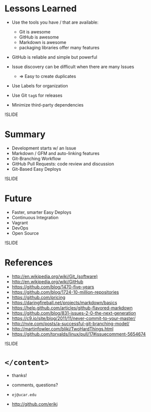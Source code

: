 
# Lessons Learned

- Use the tools you have / that are available:
  - Git is awesome
  - GitHub is awesome
  - Markdown is awesome
  - packaging libraries offer many features

- GitHub is reliable and simple but powerful

- Issue discovery can be difficult when there are many Issues
  - => Easy to create duplicates

- Use Labels for organization

- Use Git `tag`s for releases

- Minimize third-party dependencies

!SLIDE

# Summary

- Development starts w/ an Issue
- Markdown / GFM and auto-linking features
- Git-Branching Workflow
- GitHub Pull Requests: code review and discussion
- Git-Based Easy Deploys

!SLIDE

# Future

- Faster, smarter Easy Deploys
- Continuous Integration
- Vagrant
- DevOps
- Open Source

!SLIDE

# References

- http://en.wikipedia.org/wiki/Git_(software)
- http://en.wikipedia.org/wiki/GitHub
- https://github.com/blog/1470-five-years
- https://github.com/blog/1724-10-million-repositories
- https://github.com/pricing
- https://daringfireball.net/projects/markdown/basics
- https://help.github.com/articles/github-flavored-markdown
- https://github.com/blog/831-issues-2-0-the-next-generation
- https://c9.io/site/blog/2011/11/never-commit-to-your-master/
- http://nvie.com/posts/a-successful-git-branching-model/
- http://martinfowler.com/bliki/TwoHardThings.html
- https://github.com/torvalds/linux/pull/17#issuecomment-5654674

!SLIDE

# `</content>`

- thanks!
- comments, questions?

- `ej@ucar.edu`
- http://github.com/erikj
